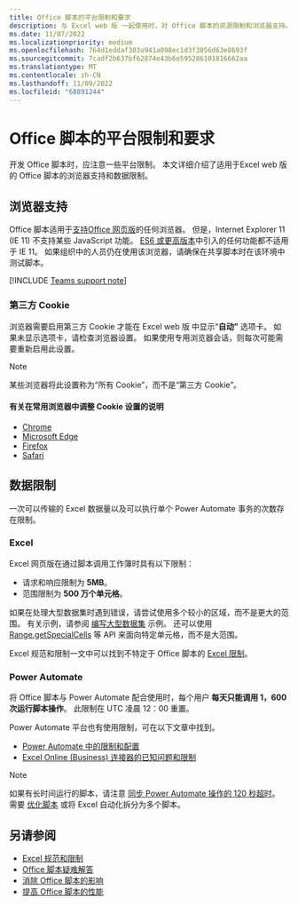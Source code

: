 ```yaml
---
title: Office 脚本的平台限制和要求
description: 与 Excel web 版 一起使用时，对 Office 脚本的资源限制和浏览器支持。
ms.date: 11/07/2022
ms.localizationpriority: medium
ms.openlocfilehash: 764d1eddaf303a941a098ec1d3f3056d63e8693f
ms.sourcegitcommit: 7cadf2b637bf62874e43b6e595286101816662aa
ms.translationtype: MT
ms.contentlocale: zh-CN
ms.lasthandoff: 11/09/2022
ms.locfileid: "68891244"
---
```

# <a name="platform-limits-and-requirements-with-office-scripts"></a>Office 脚本的平台限制和要求

开发 Office 脚本时，应注意一些平台限制。 本文详细介绍了适用于Excel web 版的 Office 脚本的浏览器支持和数据限制。

## <a name="browser-support"></a>浏览器支持

Office 脚本适用于[支持Office 网页版](https://support.microsoft.com/office/ad1303e0-a318-47aa-b409-d3a5eb44e452)的任何浏览器。 但是，Internet Explorer 11 (IE 11) 不支持某些 JavaScript 功能。 [ES6 或更高版本](https://www.w3schools.com/Js/js_es6.asp)中引入的任何功能都不适用于 IE 11。 如果组织中的人员仍在使用该浏览器，请确保在共享脚本时在该环境中测试脚本。

[!INCLUDE [Teams support note](../includes/teams-support-note.md)]

### <a name="third-party-cookies"></a>第三方 Cookie

浏览器需要启用第三方 Cookie 才能在 Excel web 版 中显示“**自动”** 选项卡。 如果未显示选项卡，请检查浏览器设置。 如果使用专用浏览器会话，则每次可能需要重新启用此设置。

> [!NOTE]
> 某些浏览器将此设置称为“所有 Cookie”，而不是“第三方 Cookie”。

#### <a name="instructions-for-adjusting-cookie-settings-in-popular-browsers"></a>有关在常用浏览器中调整 Cookie 设置的说明

- [Chrome](https://support.google.com/chrome/answer/95647)
- [Microsoft Edge](https://support.microsoft.com/microsoft-edge/597f04f2-c0ce-f08c-7c2b-541086362bd2)
- [Firefox](https://support.mozilla.org/kb/disable-third-party-cookies)
- [Safari](https://support.apple.com/guide/safari/manage-cookies-and-website-data-sfri11471/mac)

## <a name="data-limits"></a>数据限制

一次可以传输的 Excel 数据量以及可以执行单个 Power Automate 事务的次数存在限制。

### <a name="excel"></a>Excel

Excel 网页版在通过脚本调用工作簿时具有以下限制：

- 请求和响应限制为 **5MB**。
- 范围限制为 **500 万个单元格**。

如果在处理大型数据集时遇到错误，请尝试使用多个较小的区域，而不是更大的范围。 有关示例，请参阅 [编写大型数据集](../resources/samples/write-large-dataset.md) 示例。 还可以使用 [Range.getSpecialCells](/javascript/api/office-scripts/excelscript/excelscript.range#excelscript-excelscript-range-getspecialcells-member(1)) 等 API 来面向特定单元格，而不是大范围。

Excel 规范和限制一文中可以找到不特定于 Office 脚本的 [Excel 限制](https://support.microsoft.com/office/excel-specifications-and-limits-1672b34d-7043-467e-8e27-269d656771c3)。

### <a name="power-automate"></a>Power Automate

将 Office 脚本与 Power Automate 配合使用时，每个用户 **每天只能调用 1，600 次运行脚本操作**。 此限制在 UTC 凌晨 12：00 重置。

Power Automate 平台也有使用限制，可在以下文章中找到。

- [Power Automate 中的限制和配置](/power-automate/limits-and-config)
- [Excel Online (Business) 连接器的已知问题和限制](/connectors/excelonlinebusiness/#known-issues-and-limitations)

> [!NOTE]
> 如果有长时间运行的脚本，请注意 [同步 Power Automate 操作的 120 秒超时](/power-automate/limits-and-config#timeout)。 需要 [优化脚本](../develop/web-client-performance.md) 或将 Excel 自动化拆分为多个脚本。

## <a name="see-also"></a>另请参阅

- [Excel 规范和限制](https://support.microsoft.com/office/excel-specifications-and-limits-1672b34d-7043-467e-8e27-269d656771c3)
- [Office 脚本疑难解答](troubleshooting.md)
- [消除 Office 脚本的影响](undo.md)
- [提高 Office 脚本的性能](../develop/web-client-performance.md)
